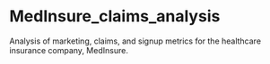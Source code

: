 # MedInsure_claims_analysis
Analysis of marketing, claims, and signup metrics for the healthcare insurance company, MedInsure.
